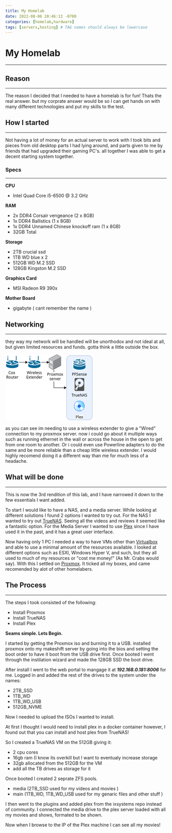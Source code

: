 ```yaml
---
title: My Homelab
date: 2022-08-06 20:46:13 -0700
categories: [homelab,hardware]
tags: [servers,hosting] # TAG names should always be lowercase
---
```


# My Homelab
---

## Reason
---
The reason I decided that I needed to have a homelab is for fun! Thats the real answer. but my corprate answer would be so I can get hands on with many different technologies and put my skills to the test. 



## How I started
---
Not having a lot of money for an actual server to work with I took bits and pieces from old desktop parts I had lying around, and parts given to me by friends that had upgraded their gaming PC's. all together I was able to get a decent starting system together.


### Specs
---
**CPU**
- Intel Quad Core i5-6500 @ 3.2 GHz

**RAM**
- 2x DDR4 Corsair vengeance (2 x 8GB)
- 1x DDR4 Ballistics (1 x 8GB)
- 1x DDR4 Unnamed Chinese knockoff ram (1 x 8GB)
- 32GB Total

**Storage**
- 2TB crucial ssd
- 1TB WD blue x 2
- 512GB WD M.2 SSD
- 128GB Kingston M.2 SSD

**Graphics Card**
- MSI Radeon R9 390x

**Mother Board**
- gigabyte ( cant remember the name )



## Networking
---
they way my network will be handled will be unorthodox and not ideal at all, but given limited resources and funds. gotta think a little outside the box.

![](/assets/images/proxmox/network.png)

as you can see im needing to use a wireless extender to give a "Wired" connection to my proxmox server. now i could go about it multiple ways such as running ethernet in the wall or across the house in the open to get from one room to another. Or i could even use Powerline adapters to do the same and be more reliable than a cheap little wireless extender. I would highly recomend doing it a different way than me for much less of a headache.



## What will be done
---
This is now the 3rd rendition of this lab, and I have narrowed it down to the few essentials I want added.

To start I would like to have a NAS, and a media server. While looking at different solutions I found 2 options I wanted to try out. 
For the NAS I wanted to try out [TrueNAS](https://www.truenas.com/). Seeing all the videos and reviews it seemed like a fantastic option. 
For the Media Server I wanted to use [Plex](https://www.plex.tv/) since I have used it in the past, and it has a great user interface.

Now having only 1 PC I needed a way to have VMs other than [Virtualbox](https://www.virtualbox.org/) and able to use a minimal amount of the resources available. I looked at different options such as ESXI, Windows Hyper V, and such, but they all used to much of my resources or "cost me money!" (As Mr. Crabs would say). With this I settled on [Proxmox](https://www.proxmox.com/en/). It ticked all my boxes, and came recomended by alot of other homelabers.



## The Process
---
The steps I took consisted of the following:
- Install Proxmox
- Install TrueNAS
- Install Plex

**Seams simple. Lets Begin.**

I started by getting the Proxmox iso and burning it to a USB. installed proxmox onto my makeshift server by going into the bios and setting the boot order to have it boot from the USB drive first. Once booted I went through the instilation wizard and made the 128GB SSD the boot drive.

After install I went to the web portal to mangage it at ***192.168.0.181:8006*** for me. Logged in and added the rest of the drives to the system under the names:
- 2TB_SSD
- 1TB_WD
- 1TB_WD_USB
- 512GB_NVME

Now I needed to upload the ISOs I wanted to install.

At first I thought I would need to install plex in a docker container however, I found out that you can install and host plex from TrueNAS! 

So I created a TrueNAS VM on the 512GB giving it:
- 2 cpu cores
- 16gb ram (I know its overkill but I want to eventualy increase storage
- 32gb allocated from the 512GB for the VM
- add all the TB drives as storage for it 

Once booted I created 2 seprate ZFS pools.
- media (2TB_SSD used for my videos and movies )
- main (1TB_WD, 1TB_WD_USB used for my genaric files and other stuff )

I then went to the plugins and added plex from the ixsystems repo instead of community. I connected the media drive to the plex server loaded with all my movies and shows, formated to be shown. 

Now when I browse to the IP of the Plex machine I can see all my movies!